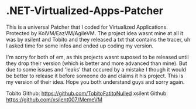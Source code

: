 # .NET-Virtualized-Apps-Patcher

This is a universal Patcher that I coded for Virtualized Applications. Protected by KoiVM/EazVM/AgileVM.
The project idea wasnt mine at all it was by xsilent and Tobito and they released a txt that contains the tracer, uh I asked time for some infos and ended up coding my version.

I'm sorry for both of em, as this projects wasnt suposed to be released until they drop their version (which is better and more advanced than mine). But due to some issues and 'leaks' that occured by a mistake I though it would be better to release it before someone do and claims it his project. This is my version of their idea. Hope you both understand guys and sorry again.

Tobito Github: https://github.com/TobitoFatitoNulled
xsilent Github: https://github.com/xsilent007/MemeVM


